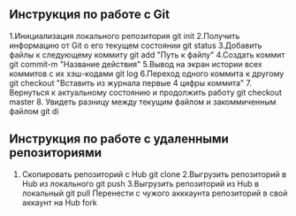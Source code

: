 ## Инструкция по работе с Git
1.Инициализация локального репозитория
git init
2.Получить информацию от Git о его текущем состоянии
git status
3.Добавить файлы к следующему коммиту
git add "Путь к файлу"
4.Создать коммит
git commit-m "Название действия"
5.Вывод на экран истории всех коммитов с их хэш-кодами
git log
6.Переход одного коммита к другому
git checkout "Вставить из журнала первые 4 цифры коммита"
7. Вернуться к актуальному состоянию и продолжить работу
git checkout master
8. Увидеть разницу между текущим файлом и закоммиченным файлом
git di
## Инструкция по работе с удаленными репозиториями
1. Скопировать репозиторий с Hub
git clone
2.Выгрузить репозиторий в Hub из локального 
git push
3.Выгрузить репозиторий из Hub в локальный
git pull
Перенести с чужого акккаунта репозиторий в свой аккаунт на Hub
fork